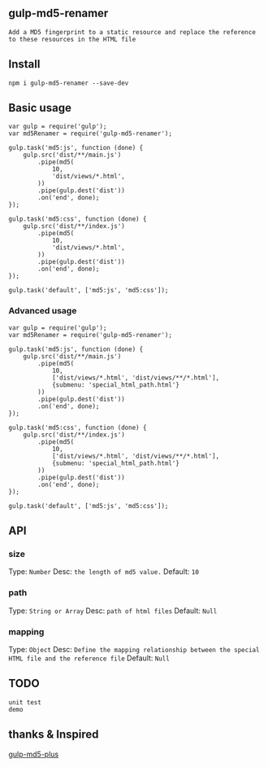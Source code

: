 ## gulp-md5-renamer
    Add a MD5 fingerprint to a static resource and replace the reference to these resources in the HTML file

## Install

```
npm i gulp-md5-renamer --save-dev
```

## Basic usage

```
var gulp = require('gulp');
var md5Renamer = require('gulp-md5-renamer');

gulp.task('md5:js', function (done) {
    gulp.src('dist/**/main.js')
        .pipe(md5(
            10,
            'dist/views/*.html',
        ))
        .pipe(gulp.dest('dist'))
        .on('end', done);
});

gulp.task('md5:css', function (done) {
    gulp.src('dist/**/index.js')
        .pipe(md5(
            10,
            'dist/views/*.html',
        ))
        .pipe(gulp.dest('dist'))
        .on('end', done);
});

gulp.task('default', ['md5:js', 'md5:css']);
```

### Advanced usage

```
var gulp = require('gulp');
var md5Renamer = require('gulp-md5-renamer');

gulp.task('md5:js', function (done) {
    gulp.src('dist/**/main.js')
        .pipe(md5(
            10,
            ['dist/views/*.html', 'dist/views/**/*.html'],
            {submenu: 'special_html_path.html'}
        ))
        .pipe(gulp.dest('dist'))
        .on('end', done);
});

gulp.task('md5:css', function (done) {
    gulp.src('dist/**/index.js')
        .pipe(md5(
            10,
            ['dist/views/*.html', 'dist/views/**/*.html'],
            {submenu: 'special_html_path.html'}
        ))
        .pipe(gulp.dest('dist'))
        .on('end', done);
});

gulp.task('default', ['md5:js', 'md5:css']);
```

## API

### size

Type: `Number`
Desc: `the length of md5 value.`
Default: `10`

### path

Type: `String or Array`
Desc: `path of html files`
Default: `Null`

### mapping

Type: `Object`
Desc: `Define the mapping relationship between the special HTML file and the reference file`
Default: `Null`

## TODO
    unit test
    demo

## thanks & Inspired

[gulp-md5-plus](https://www.npmjs.com/package/gulp-md5-plus)
